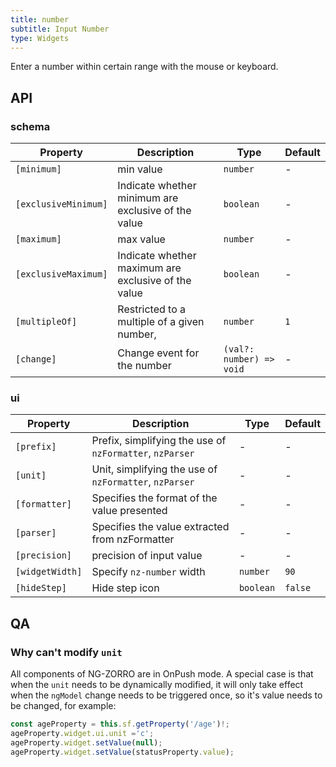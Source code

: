 ```yaml
---
title: number
subtitle: Input Number
type: Widgets
---
```


Enter a number within certain range with the mouse or keyboard.

## API

### schema

| Property | Description | Type | Default |
|----------|-------------|------|---------|
| `[minimum]` | min value | `number` | - |
| `[exclusiveMinimum]` | Indicate whether minimum are exclusive of the value | `boolean` | - |
| `[maximum]` | max value | `number` | - |
| `[exclusiveMaximum]` | Indicate whether maximum are exclusive of the value | `boolean` | - |
| `[multipleOf]` | Restricted to a multiple of a given number, | `number` | `1` |
| `[change]` | Change event for the number | `(val?: number) => void` | - |

### ui

| Property | Description | Type | Default |
|----------|-------------|------|---------|
| `[prefix]` | Prefix, simplifying the use of `nzFormatter`, `nzParser` | - | - |
| `[unit]` | Unit, simplifying the use of `nzFormatter`, `nzParser` | - | - |
| `[formatter]` | Specifies the format of the value presented | - | - |
| `[parser]` | Specifies the value extracted from nzFormatter | - | - |
| `[precision]` | precision of input value | - | - |
| `[widgetWidth]` | Specify `nz-number` width | `number` | `90` |
| `[hideStep]` | Hide step icon | `boolean` | `false` |

## QA

### Why can't modify `unit`

All components of NG-ZORRO are in OnPush mode. A special case is that when the `unit` needs to be dynamically modified, it will only take effect when the `ngModel` change needs to be triggered once, so it's value needs to be changed, for example:

```ts
const ageProperty = this.sf.getProperty('/age')!;
ageProperty.widget.ui.unit ='c';
ageProperty.widget.setValue(null);
ageProperty.widget.setValue(statusProperty.value);
```
